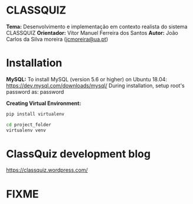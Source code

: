 # CLASSQUIZ

**Tema:** Desenvolvimento e implementação em contexto realista do sistema CLASSQUIZ
**Orientador:** Vítor Manuel Ferreira dos Santos
**Autor:** João Carlos da Silva moreira (jcmoreira@ua.pt)


# Installation

**MySQL:**
To install MySQL (version 5.6 or higher) on Ubuntu 18.04: https://dev.mysql.com/downloads/mysql/
During installation, setup root's password as: password

**Creating Virtual Environment:**
```bash
pip install virtualenv
```
```bash
cd project_folder
virtualenv venv
```


# ClassQuiz development blog

https://classquiz.wordpress.com/


# FIXME

